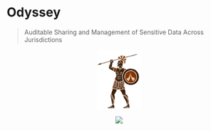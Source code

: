 # Odyssey

> Auditable Sharing and Management of Sensitive Data Across Jurisdictions

<p style="text-align:center"><img width="100px" src="assets/odyssey.png"/></p>

<p style="text-align:center">
    <a href="https://travis-ci.com/dedis/odyssey"><img src="https://travis-ci.com/dedis/odyssey.svg?branch=master"></a>
</p>
